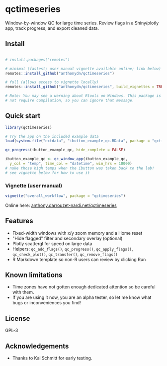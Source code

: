 # qctimeseries

Window-by-window QC for large time series. Review flags in a Shiny/plotly app, track progress, and export cleaned data.

## Install

```r

# install.packages("remotes")

# minimal (fastest; user manual vignette available online; link below)
remotes::install_github("anthonydn/qctimeseries")

# full (allows access to vignette locally)
remotes::install_github("anthonydn/qctimeseries", build_vignettes = TRUE)

# Note: You may see a warning about Rtools on Windows. This package is pure R and does
# not require compilation, so you can ignore that message.
```

## Quick start

```r
library(qctimeseries)

# Try the app on the included example data
load(system.file("extdata", "ibutton_example_qc.RData", package = "qctimeseries"))

qc_progress(ibutton_example_qc, hide_complete = FALSE)

ibutton_example_qc <- qc_window_app(ibutton_example_qc, 
  y_col = "temp", time_col = "datetime", win_hrs = 10000)
# nuke those high temps when the ibutton was taken back to the lab!
# see vignette below for how to use it 
```

### Vignette (user manual)

```r
vignette("overall_workflow", package = "qctimeseries")
```

Online here: <a href="http://anthony.darrouzet-nardi.net/qctimeseries/"
target="_blank" rel="noopener">anthony.darrouzet-nardi.net/qctimeseries</a>


## Features

* Fixed-width windows with x/y zoom memory and a Home reset
* "Hide flagged" filter and secondary overlay (optional)
* Plotly scattergl for speed on large data
* Helpers: `qc_add_flags()`, `qc_progress()`, `qc_apply_flags()`, `qc_check_plot()`, `qc_transfer()`, `qc_remove_flags()`
* R Markdown template so non-R users can review by clicking Run

## Known limitations

* Time zones have not gotten enough dedicated attention so be careful with them.  
* If you are using it now, you are an alpha tester, so let me know what
 bugs or inconveniences you find!

## License

GPL-3

## Acknowledgements

* Thanks to Kai Schmitt for early testing.
